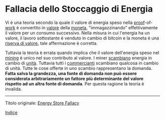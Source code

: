 # Fallacia dello Stoccaggio di Energia



Vi è una teoria secondo la quale il valore di energia speso nella [proof](ch101-glossary.md#prova)-of-[work](ch101-glossary.md#lavoro) è convertito in [valore](ch101-glossary.md#valore) della [moneta](ch101-glossary.md#moneta), "immagazzinando" effettivamente il valore per un consumo successivo. Nella misura in cui l'energia ha un valore, il lavoro sottostante è venduto in cambio di bitcoin e la moneta è una [riserva di valore](https://en.wikipedia.org/wiki/Store_of_value), tale affermazione è corretta.

Tuttavia la teoria è errata quando implica che il valore dell'energia speso nel [mining](ch101-glossary.md#centro-di-mining-mine) è unico nel suo contributo al valore. I miner [scambiano](ch101-glossary.md#scambiano) energia in cambio di [unità](ch101-glossary.md#unità). Tuttavia tutti i [commercianti](ch101-glossary.md#commerciante) scambiano qualcosa in cambio di unità. Tutte le cose offerte in uno scambio rappresentano la domanda. **Fatta salva la grandezza, una fonte di domanda non può essere considerata arbitrariamente un fattore più determinante del valore rispetto ad un altra fonte di domanda**. Per questa ragione la teoria è invalida.

---

Titolo originale: [Energy Store Fallacy](https://github.com/libbitcoin/libbitcoin-system/wiki/Energy-Store-Fallacy)

[Indice](/README.md)

